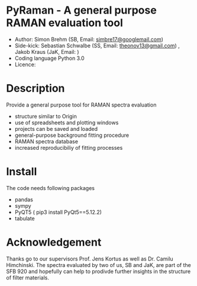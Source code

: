 # PyRaman - A general purpose RAMAN evaluation tool 
  - Author: Simon Brehm (SB, Email: simbre17@googlemail.com) 
  - Side-kick: Sebastian Schwalbe (SS, Email: theonov13@gmail.com) , Jakob Kraus (JaK, Email: ) 
  - Coding language Python 3.0 
  - Licence: 
# Description
Provide a general purpose tool for RAMAN spectra evaluation
  - structure similar to Origin 
  - use of spreadsheets and plotting windows
  - projects can be saved and loaded
  - general-purpose background fitting procedure 
  - RAMAN spectra database 
  - increased reproducibiliy of fitting processes 
# Install 
The code needs following packages 
  - pandas 
  - sympy
  - PyQT5 ( pip3 install PyQt5==5.12.2) 
  - tabulate  
# Acknowledgement 
Thanks go to our supervisors Prof. Jens Kortus as well as Dr. Camilu Himchinski. 
The spectra evaluated by two of us, SB and JaK, are part of the SFB 920 
and hopefully can help to prodivde further insights in the structure of 
filter materials. 
